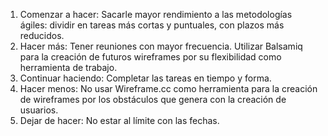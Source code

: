 1. Comenzar a hacer: Sacarle mayor rendimiento a las metodologías ágiles: dividir en tareas más cortas y puntuales, con plazos más reducidos.
2. Hacer más: Tener reuniones con mayor frecuencia. Utilizar Balsamiq para la creación de futuros wireframes por su flexibilidad como herramienta de trabajo.
3. Continuar haciendo: Completar las tareas en tiempo y forma.
4. Hacer menos: No usar Wireframe.cc como herramienta para la creación de wireframes por los obstáculos que genera con la creación de usuarios.
5. Dejar de hacer: No estar al límite con las fechas.
